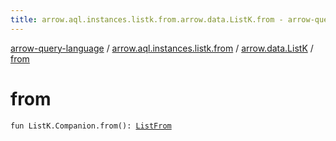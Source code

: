 ```yaml
---
title: arrow.aql.instances.listk.from.arrow.data.ListK.from - arrow-query-language
---
```


[arrow-query-language](../../index.html) / [arrow.aql.instances.listk.from](../index.html) / [arrow.data.ListK](index.html) / [from](./from.html)

# from

`fun ListK.Companion.from(): `[`ListFrom`](../../arrow.aql.instances/-list-from/index.html)
